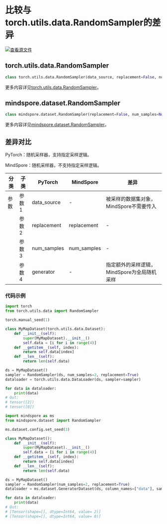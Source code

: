 # 比较与torch.utils.data.RandomSampler的差异

[![查看源文件](https://mindspore-website.obs.cn-north-4.myhuaweicloud.com/website-images/master/resource/_static/logo_source.svg)](https://gitee.com/mindspore/docs/blob/master/docs/mindspore/source_zh_cn/note/api_mapping/pytorch_diff/RandomSampler.md)

## torch.utils.data.RandomSampler

```python
class torch.utils.data.RandomSampler(data_source, replacement=False, num_samples=None, generator=None)
```

更多内容详见[torch.utils.data.RandomSampler](https://pytorch.org/docs/1.8.1/data.html#torch.utils.data.RandomSampler)。

## mindspore.dataset.RandomSampler

```python
class mindspore.dataset.RandomSampler(replacement=False, num_samples=None)
```

更多内容详见[mindspore.dataset.RandomSampler](https://mindspore.cn/docs/zh-CN/master/api_python/dataset/mindspore.dataset.RandomSampler.html)。

## 差异对比

PyTorch：随机采样器，支持指定采样逻辑。

MindSpore：随机采样器，不支持指定采样逻辑。

| 分类 | 子类 |PyTorch | MindSpore | 差异 |
| --- | ---   | ---   | ---        |---  |
|参数 | 参数1 | data_source | -  | 被采样的数据集对象，MindSpore不需要传入 |
|     | 参数2 | replacement   | replacement |- |
|     | 参数3 | num_samples   | num_samples  |- |
|     | 参数4 | generator  | -  | 指定额外的采样逻辑，MindSpore为全局随机采样 |

### 代码示例

```python
import torch
from torch.utils.data import RandomSampler

torch.manual_seed(1)

class MyMapDataset(torch.utils.data.Dataset):
    def __init__(self):
        super(MyMapDataset).__init__()
        self.data = [i for i in range(4)]
    def __getitem__(self, index):
        return self.data[index]
    def __len__(self):
        return len(self.data)

ds = MyMapDataset()
sampler = RandomSampler(ds, num_samples=2, replacement=True)
dataloader = torch.utils.data.DataLoader(ds, sampler=sampler)

for data in dataloader:
    print(data)
# Out:
# tensor([2])
# tensor([0])
```

```python
import mindspore as ms
from mindspore.dataset import RandomSampler

ms.dataset.config.set_seed(3)

class MyMapDataset():
    def __init__(self):
        super(MyMapDataset).__init__()
        self.data = [i for i in range(4)]
    def __getitem__(self, index):
        return self.data[index]
    def __len__(self):
        return len(self.data)

ds = MyMapDataset()
sampler = RandomSampler(num_samples=2, replacement=True)
dataloader = ms.dataset.GeneratorDataset(ds, column_names=["data"], sampler=sampler)

for data in dataloader:
    print(data)
# Out:
# [Tensor(shape=[], dtype=Int64, value= 2)]
# [Tensor(shape=[], dtype=Int64, value= 0)]
```
